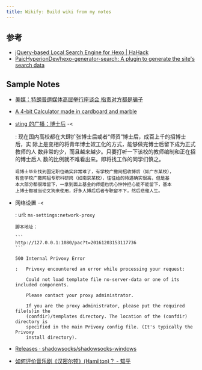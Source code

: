 ```yaml
---
title: Wikify: Build wiki from my notes
---
```


## 参考

-   [jQuery-based Local Search Engine for Hexo | HaHack](http://hahack.com/codes/local-search-engine-for-hexo/#%E5%AE%89%E8%A3%85%E5%92%8C%E9%85%8D%E7%BD%AE-hexo-generator-search)
-   [PaicHyperionDev/hexo-generator-search: A plugin to generate the site's search data](https://github.com/PaicHyperionDev/hexo-generator-search)

## Sample Notes

-   [美媒：特朗普邀媒体高层举行座谈会 指责对方都是骗子](http://www.guancha.cn/america/2016_11_22_381363.shtml)

-   [A 4-bit Calculator made in cardboard and marble](https://lapinozz.github.io/learning/2016/11/19/calculator-with-caordboard-and-marbles.html)

-   [sting 的广播：博士后](https://www.douban.com/people/sting999/status/1918804013/) -<

    :   现在国内高校都在大肆扩张博士后或者“师资”博士后，成百上千的招博士后，实
        际上是变相的将青年博士奴工化的方式，能够做完博士后留下成为正式教师的人
        数非常的少，而且越来越少。只要打听一下该校的教师编制和正在招的博士后人
        数的比例就不难看出来。即将找工作的同学们慎之。

        现博士毕业找到固定职位确实非常难了，有学校广撒网招收博后（如广东某校），
        有些学校广撒网招专职科研岗（如南京某校），往往给的待遇确实很高，但是基
        本大部分都很难留下，一拿到面上基金的师姐也忧心忡忡担心能不能留下，基本
        上博士都被当论文狗来使用，好多人博后后者专职留不下，然后悲催人生。

-   网络设置 -<

    :   url: `ms-settings:network-proxy`

        脚本地址：

        ```
        http://127.0.0.1:1080/pac?t=20161203153117736
        ```

        500 Internal Privoxy Error

        :   Privoxy encountered an error while processing your request:

            Could not load template file no-server-data or one of its included components.

            Please contact your proxy administrator.

            If you are the proxy administrator, please put the required file(s)in the
            (confdir)/templates directory. The location of the (confdir) directory is
            specified in the main Privoxy config file. (It's typically the Privoxy
            install directory).

-   [Releases · shadowsocks/shadowsocks-windows](https://github.com/shadowsocks/shadowsocks-windows/releases)

-   [如何评价音乐剧《汉密尔顿》(Hamilton)？ - 知乎](https://www.zhihu.com/question/36505902)
